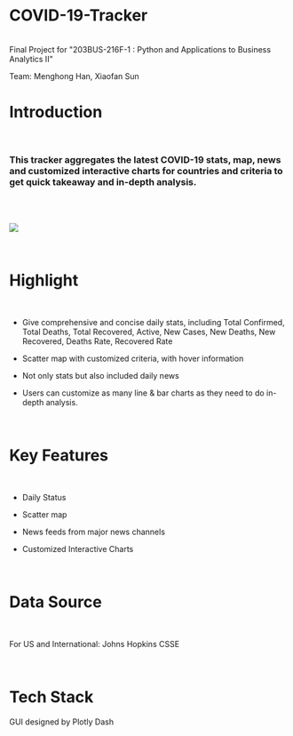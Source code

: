 # COVID-19-Tracker
<br>
Final Project for "203BUS-216F-1 : Python and Applications to Business Analytics II"



Team: Menghong Han, Xiaofan Sun



# Introduction
<br>

### This tracker aggregates the latest COVID-19 stats, map, news and customized interactive charts for countries and criteria to get quick takeaway and in-depth analysis.

<br>

<br>

![](https://github.com/menghonghan/COVID-19-Tracker/blob/main/Screenshot/tracker.gif)

<br>


# Highlight
<br>

* Give comprehensive and concise daily stats, including Total Confirmed, Total Deaths, Total Recovered, Active, New Cases, New Deaths, New Recovered, Deaths Rate, Recovered Rate


* Scatter map with customized criteria, with hover information 

* Not only stats but also included daily news 

* Users can customize as many line & bar charts as they need to do in-depth analysis.

<br>

# Key Features

<br>

* Daily Status 


* Scatter map 


* News feeds from major news channels


* Customized Interactive Charts

<br>

# Data Source

<br>

For US and International: Johns Hopkins CSSE

<br>

# Tech Stack

GUI designed by Plotly Dash


